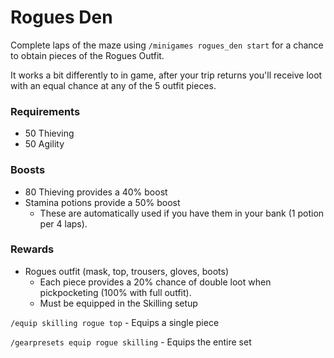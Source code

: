 # Rogues Den

Complete laps of the maze using `/minigames rogues_den start` for a chance to obtain pieces of the Rogues Outfit.&#x20;

It works a bit differently to in game, after your trip returns you'll receive loot with an equal chance at any of the 5 outfit pieces.

### Requirements

* 50 Thieving
* 50 Agility

### Boosts

* 80 Thieving provides a 40% boost
* Stamina potions provide a 50% boost
  * These are automatically used if you have them in your bank (1 potion per 4 laps).

### Rewards

* Rogues outfit (mask, top, trousers, gloves, boots)
  * Each piece provides a 20% chance of double loot when pickpocketing (100% with full outfit).
  * Must be equipped in the Skilling setup

`/equip skilling rogue top` - Equips a single piece

`/gearpresets equip rogue skilling` - Equips the entire set
